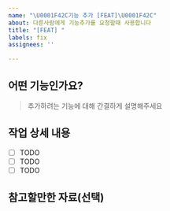 ```yaml
---
name: "\U0001F42C기능 추가 [FEAT]\U0001F42C"
about: 다른사람에게 기능추가를 요청할때 사용합니다
title: "[FEAT] "
labels: fix
assignees: ''

---
```


## 어떤 기능인가요?

> 추가하려는 기능에 대해 간결하게 설명해주세요

## 작업 상세 내용

- [ ] TODO
- [ ] TODO
- [ ] TODO

## 참고할만한 자료(선택)
